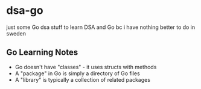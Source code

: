# dsa-go
just some Go dsa stuff to learn DSA and Go bc i have nothing better to do in sweden

## Go Learning Notes
* Go doesn't have "classes" - it uses structs with methods
* A "package" in Go is simply a directory of Go files
* A "library" is typically a collection of related packages

